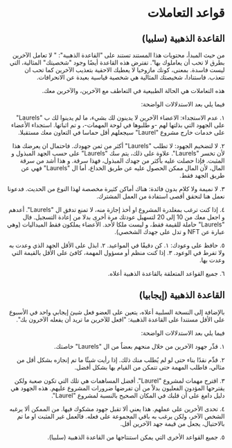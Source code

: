 <div dir="rtl">

# قواعد التعاملات

## القاعدة الذهبية (سلبيا)

من حيث المبدأ، محتويات هذا المستند تستند على "القاعدة الذهبية": " لا تعامل الآخرين بطرق لا تحب أن يعاملوك بها". تفترض هذه القاعدة أيضًا وجود "شخصيتك" المثالية، التي ليست فاسدة. بمعنى، كونك مازوخيا لا يعطيك الاحقية بتعذيب الآخرين كما تحب ان تتعذب. فاستنادا، شخيصتك المثالية هي شخصية قياسية بعيدة عن الانحرافات.

هذه التعاملات هي الحالة الطبيعية في  التعاطف مع الآخرين، والآخرين معك.

فيما يلي بعد الاستدلالات الواضحة:
	
١. عدم الاستجداء: الاعضاء الآخرين لا يدينون لك بشيء، ما لم يدينوا لك ب "Laurels" على الجهود التي بذلتها لهم -و طلبوها في لوحة المهمات-، و تم اثباتها. استجداء الأعضاء على خدمات خارج مشروع "Laurel" سيجعلهم أقل حماسا في التعاون معك مستقبلا.

٢. لا لتضخيم الجهود: لا تطلب "Laurels" أكثر من ثمن جهودك. فاحتمال ان يعرضك هذا لأن تخسر "Laurels". علاوة على ذلك، يتم سك "Laurels" على حسب الجهد المبذول و المثبت. فإذا حصلت عليه بأكثر من جهدك المبذول، فهذا سرقة. و هذا أشد من سرقة المال، لأن المال ممكن الحصول عليه عن طريق الخداع، أما ال "Laurels" فهي عن طريق الجهد فقط.

٣. لا نميمة ولا كلام بدون فائدة: هناك أماكن كثيرة مخصصة لهذا النوع من الحديث. فدعونا نعمل هنا لنحقق أقصى استفادة من العمل المشترك.

٤. إذا كنت ترغب بمغلدرة المشروع او أخذ إجازة منه، لا تمنع تدفق ال "Laurels". أعدهم و اجعل معك من 10 إلى 20 لتسهيل عودتك مرة أخرى بدلا من إعادة التسجيل. فال "Laurels" حاملة للقيمة فقط، و ليست ملكا لأحد. الأعضاء يملكون فقط الميداليات (وهي عبارة عن NFT و تدل على جهدك الشخصي).

٥. حافظ على وعودك:
	١. كن دقيقًا في المواعيد.
	٢. ابذل على الأقل الجهد الذي وعدت به ولا تفرط في الوعود.
	٣. إذا كنت منظم أو مسؤول المهمة، كافئ على الأقل بالقيمة التي وعدت بها.

٦. جميع القواعد المتعلقة بالقاعدة الذهبية أعلاه.


## القاعدة الذهبية (إيجابيا)

بالإضافة إلى النسخة السلبية أعلاه، يتعين على العضو فعل شيئ إيجابي واحد في الأسبوع على الأقل مستندا على القاعدة الذهبية: "افعل للآخرين ما تريد أن يفعله الآخرون بك".
	
فيما يلي بعد الاستدلالات الواضحة:

١. قدِّر جهود الآخرين من خلال منحهم بعضاٌ من ال "Laurels" خاصتك.

٢. قدِّم نقدًا بناء حتى لو لم يُطلب منك ذلك. إذا رأيت شيئًا ما تم إنجازه بشكل أقل من مثالي، فاطلب المهمة حتى تتمكن من القيام بها بشكل أفضل.

٣. اقترح مهمات لمشروع "Laurel". أفضل المساهمات هي تلك التي تكون صعبة ولكن يقترحها المؤدون الفعليون بدلاً من أن تفرضها ضرورات المشروع عليهم. هذه الجهود هي دليل دامغ على أن قلبك في المكان الصحيح بالنسبة لمشروع "Laurel".

٤. تحدى الأخرين على عملهم. هذا يعني ألا تقبل جهود مشكوك فيها. من الممكن ألا يرغبه الشخص الآخر، ولكن يرغب به باقي المجموعة على فعله. فالعمل غير المثبت او ما تم بالاحتيال، يجعل من قيمة جهد الآخرين أقل.

٥. جميع القواعد الأخرى التي يمكن استنتاجها من القاعدة الذهبية (سلبيا).
</div>
